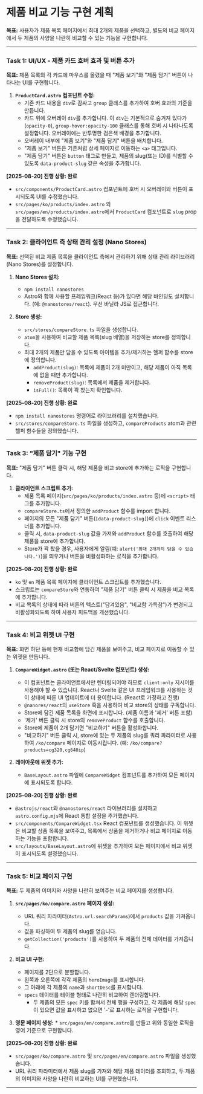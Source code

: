 # 제품 비교 기능 구현 계획

**목표:** 사용자가 제품 목록 페이지에서 최대 2개의 제품을 선택하고, 별도의 비교 페이지에서 두 제품의 사양을 나란히 비교할 수 있는 기능을 구현합니다.

---

### Task 1: UI/UX - 제품 카드 호버 효과 및 버튼 추가

**목표:** 제품 목록의 각 카드에 마우스를 올렸을 때 "제품 보기"와 "제품 담기" 버튼이 나타나는 UI를 구현합니다.

1.  **`ProductCard.astro` 컴포넌트 수정:**
    *   기존 카드 내용을 `div`로 감싸고 `group` 클래스를 추가하여 호버 효과의 기준을 만듭니다.
    *   카드 위에 오버레이 `div`를 추가합니다. 이 `div`는 기본적으로 숨겨져 있다가 (`opacity-0`), `group-hover:opacity-100` 클래스를 통해 호버 시 나타나도록 설정합니다. 오버레이에는 반투명한 검은색 배경을 추가합니다.
    *   오버레이 내부에 "제품 보기"와 "제품 담기" 버튼을 배치합니다.
    *   "제품 보기" 버튼은 기존처럼 상세 페이지로 이동하는 `<a>` 태그입니다.
    *   "제품 담기" 버튼은 `button` 태그로 만들고, 제품의 slug(또는 ID)를 식별할 수 있도록 `data-product-slug` 같은 속성을 추가합니다.

**[2025-08-20] 진행 상황: 완료**
*   `src/components/ProductCard.astro` 컴포넌트에 호버 시 오버레이와 버튼이 표시되도록 UI를 수정했습니다.
*   `src/pages/ko/products/index.astro` 와 `src/pages/en/products/index.astro`에서 `ProductCard` 컴포넌트로 `slug` prop을 전달하도록 수정했습니다.

---

### Task 2: 클라이언트 측 상태 관리 설정 (Nano Stores)

**목표:** 선택된 비교 제품 목록을 클라이언트 측에서 관리하기 위해 상태 관리 라이브러리(Nano Stores)를 설정합니다.

1.  **Nano Stores 설치:**
    *   `npm install nanostores`
    *   Astro와 함께 사용할 프레임워크(React 등)가 있다면 해당 바인딩도 설치합니다. (예: `@nanostores/react`). 우선 바닐라 JS로 접근합니다.

2.  **Store 생성:**
    *   `src/stores/compareStore.ts` 파일을 생성합니다.
    *   `atom`을 사용하여 비교할 제품 목록(slug 배열)을 저장하는 store를 정의합니다.
    *   최대 2개의 제품만 담을 수 있도록 아이템을 추가/제거하는 헬퍼 함수를 store에 정의합니다.
        *   `addProduct(slug)`: 목록에 제품이 2개 미만이고, 해당 제품이 아직 목록에 없을 때만 추가합니다.
        *   `removeProduct(slug)`: 목록에서 제품을 제거합니다.
        *   `isFull()`: 목록이 꽉 찼는지 확인합니다.

**[2025-08-20] 진행 상황: 완료**
*   `npm install nanostores` 명령어로 라이브러리를 설치했습니다.
*   `src/stores/compareStore.ts` 파일을 생성하고, `compareProducts` atom과 관련 헬퍼 함수들을 정의했습니다.

---

### Task 3: "제품 담기" 기능 구현

**목표:** "제품 담기" 버튼 클릭 시, 해당 제품을 비교 store에 추가하는 로직을 구현합니다.

1.  **클라이언트 스크립트 추가:**
    *   제품 목록 페이지(`src/pages/ko/products/index.astro` 등)에 `<script>` 태그를 추가합니다.
    *   `compareStore.ts`에서 정의한 `addProduct` 함수를 import 합니다.
    *   페이지의 모든 "제품 담기" 버튼(`[data-product-slug]`)에 `click` 이벤트 리스너를 추가합니다.
    *   클릭 시, `data-product-slug` 값을 가져와 `addProduct` 함수를 호출하여 해당 제품을 store에 추가합니다.
    *   Store가 꽉 찼을 경우, 사용자에게 알림(예: `alert('최대 2개까지 담을 수 있습니다.')`)을 띄우거나 버튼을 비활성화하는 로직을 추가합니다.

**[2025-08-20] 진행 상황: 완료**
*   `ko` 및 `en` 제품 목록 페이지에 클라이언트 스크립트를 추가했습니다.
*   스크립트는 `compareStore`와 연동하여 "제품 담기" 버튼 클릭 시 제품을 비교 목록에 추가합니다.
*   비교 목록의 상태에 따라 버튼의 텍스트("담겨있음", "비교함 가득참")가 변경되고 비활성화되도록 하여 사용자 피드백을 개선했습니다.

---

### Task 4: 비교 위젯 UI 구현

**목표:** 화면 하단 등에 현재 비교함에 담긴 제품을 보여주고, 비교 페이지로 이동할 수 있는 위젯을 만듭니다.

1.  **`CompareWidget.astro` (또는 React/Svelte 컴포넌트) 생성:**
    *   이 컴포넌트는 클라이언트에서만 렌더링되어야 하므로 `client:only` 지시어를 사용해야 할 수 있습니다. React나 Svelte 같은 UI 프레임워크를 사용하는 것이 상태에 따른 UI 업데이트에 더 용이합니다. (React로 가정하고 진행)
    *   `@nanores/react`의 `useStore` 훅을 사용하여 비교 store의 상태를 구독합니다.
    *   Store에 담긴 제품 목록을 화면에 표시합니다. (제품 이름과 '제거' 버튼 포함)
    *   '제거' 버튼 클릭 시 store의 `removeProduct` 함수를 호출합니다.
    *   Store에 제품이 2개 담기면 "비교하기" 버튼을 활성화합니다.
    *   "비교하기" 버튼 클릭 시, store에 있는 두 제품의 slug를 쿼리 파라미터로 사용하여 `/ko/compare` 페이지로 이동시킵니다. (예: `/ko/compare?products=cg320,cg640ip`)

2.  **레이아웃에 위젯 추가:**
    *   `BaseLayout.astro` 파일에 `CompareWidget` 컴포넌트를 추가하여 모든 페이지에 표시되도록 합니다.

**[2025-08-20] 진행 상황: 완료**
*   `@astrojs/react`와 `@nanostores/react` 라이브러리를 설치하고 `astro.config.mjs`에 React 통합 설정을 추가했습니다.
*   `src/components/CompareWidget.tsx` React 컴포넌트를 생성했습니다. 이 위젯은 비교할 상품 목록을 보여주고, 목록에서 상품을 제거하거나 비교 페이지로 이동하는 기능을 포함합니다.
*   `src/layouts/BaseLayout.astro`에 위젯을 추가하여 모든 페이지에서 비교 위젯이 표시되도록 설정했습니다.

---

### Task 5: 비교 페이지 구현

**목표:** 두 제품의 이미지와 사양을 나란히 보여주는 비교 페이지를 생성합니다.

1.  **`src/pages/ko/compare.astro` 페이지 생성:**
    *   URL 쿼리 파라미터(`Astro.url.searchParams`)에서 `products` 값을 가져옵니다.
    *   값을 파싱하여 두 제품의 slug를 얻습니다.
    *   `getCollection('products')`를 사용하여 두 제품의 전체 데이터를 가져옵니다.

2.  **비교 UI 구현:**
    *   페이지를 2단으로 분할합니다.
    *   왼쪽과 오른쪽에 각각 제품의 `heroImage`를 표시합니다.
    *   그 아래에 각 제품의 `name`과 `shortDesc`를 표시합니다.
    *   `specs` 데이터를 테이블 형태로 나란히 비교하여 렌더링합니다.
        *   두 제품의 모든 `spec` 키를 합쳐서 전체 행을 구성하고, 각 제품에 해당 `spec`이 있으면 값을 표시하고 없으면 '-'로 표시하는 로직을 구현합니다.

3.  **영문 페이지 생성:**
        *   `src/pages/en/compare.astro`를 만들고 위와 동일한 로직을 영어 기준으로 구현합니다.

**[2025-08-20] 진행 상황: 완료**
*   `src/pages/ko/compare.astro` 및 `src/pages/en/compare.astro` 파일을 생성했습니다.
*   URL 쿼리 파라미터에서 제품 slug를 가져와 해당 제품 데이터를 조회하고, 두 제품의 이미지와 사양을 나란히 비교하는 UI를 구현했습니다.

---
